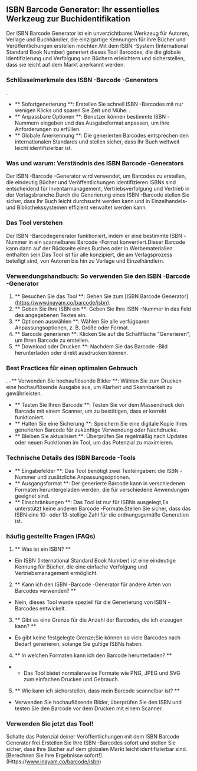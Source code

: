 ## ISBN Barcode Generator: Ihr essentielles Werkzeug zur Buchidentifikation

Der ISBN Barcode Generator ist ein unverzichtbares Werkzeug für Autoren, Verlage und Buchhändler, die einzigartige Kennungen für ihre Bücher und Veröffentlichungen erstellen möchten.Mit dem ISBN -System (International Standard Book Number) generiert dieses Tool Barcodes, die die globale Identifizierung und Verfolgung von Büchern erleichtern und sicherstellen, dass sie leicht auf dem Markt anerkannt werden.

### Schlüsselmerkmale des ISBN -Barcode -Generators

.
- ** Sofortgenerierung **: Erstellen Sie schnell ISBN -Barcodes mit nur wenigen Klicks und sparen Sie Zeit und Mühe.
.
- ** Anpassbare Optionen **: Benutzer können bestimmte ISBN -Nummern eingeben und das Ausgabeformat anpassen, um ihre Anforderungen zu erfüllen.
- ** Globale Anerkennung **: Die generierten Barcodes entsprechen den internationalen Standards und stellen sicher, dass Ihr Buch weltweit leicht identifizierbar ist.

### Was und warum: Verständnis des ISBN Barcode -Generators

Der ISBN -Barcode -Generator wird verwendet, um Barcodes zu erstellen, die eindeutig Bücher und Veröffentlichungen identifizieren.ISBNs sind entscheidend für Inventarmanagement, Vertriebsverfolgung und Vertrieb in der Verlagsbranche.Durch die Generierung eines ISBN -Barcode stellen Sie sicher, dass Ihr Buch leicht durchsucht werden kann und in Einzelhandels- und Bibliothekssystemen effizient verwaltet werden kann.

### Das Tool verstehen

Der ISBN -Barcodegenerator funktioniert, indem er eine bestimmte ISBN -Nummer in ein scannelbares Barcode -Format konvertiert.Dieser Barcode kann dann auf der Rückseite eines Buches oder in Werbematerialien enthalten sein.Das Tool ist für alle konzipiert, die am Verlagsprozess beteiligt sind, von Autoren bis hin zu Verlage und Einzelhändlern.

### Verwendungshandbuch: So verwenden Sie den ISBN -Barcode -Generator

1. ** Besuchen Sie das Tool **: Gehen Sie zum [ISBN Barcode Generator] (https://www.inayam.co/barcode/isbn).
2. ** Geben Sie Ihre ISBN ein **: Geben Sie Ihre ISBN -Nummer in das Feld des angegebenen Textes ein.
3. ** Optionen auswählen **: Wählen Sie alle verfügbaren Anpassungsoptionen, z. B. Größe oder Format.
4. ** Barcode generieren **: Klicken Sie auf die Schaltfläche "Generieren", um Ihren Barcode zu erstellen.
5. ** Download oder Drucken **: Nachdem Sie das Barcode -Bild herunterladen oder direkt ausdrucken können.

### Best Practices für einen optimalen Gebrauch

.
-** Verwenden Sie hochauflösende Bilder **: Wählen Sie zum Drucken eine hochauflösende Ausgabe aus, um Klarheit und Skannbarkeit zu gewährleisten.
- ** Testen Sie Ihren Barcode **: Testen Sie vor dem Massendruck den Barcode mit einem Scanner, um zu bestätigen, dass er korrekt funktioniert.
- ** Halten Sie eine Sicherung **: Speichern Sie eine digitale Kopie Ihres generierten Barcode für zukünftige Verwendung oder Nachdrucke.
- ** Bleiben Sie aktualisiert **: Überprüfen Sie regelmäßig nach Updates oder neuen Funktionen im Tool, um das Potenzial zu maximieren.

### Technische Details des ISBN Barcode -Tools

- ** Eingabefelder **: Das Tool benötigt zwei Texteingaben: die ISBN -Nummer und zusätzliche Anpassungsoptionen.
- ** Ausgangsformat **: Der generierte Barcode kann in verschiedenen Formaten heruntergeladen werden, die für verschiedene Anwendungen geeignet sind.
- ** Einschränkungen **: Das Tool ist nur für ISBNs ausgelegt;Es unterstützt keine anderen Barcode -Formate.Stellen Sie sicher, dass das ISBN eine 10- oder 13-stellige Zahl für die ordnungsgemäße Generation ist.

### häufig gestellte Fragen (FAQs)

1. ** Was ist ein ISBN? **
- Ein ISBN (International Standard Book Number) ist eine eindeutige Kennung für Bücher, die eine einfache Verfolgung und Vertriebsmanagement ermöglicht.

2. ** Kann ich den ISBN -Barcode -Generator für andere Arten von Barcodes verwenden? **
- Nein, dieses Tool wurde speziell für die Generierung von ISBN -Barcodes entwickelt.

3. ** Gibt es eine Grenze für die Anzahl der Barcodes, die ich erzeugen kann? **
- Es gibt keine festgelegte Grenze;Sie können so viele Barcodes nach Bedarf generieren, solange Sie gültige ISBNs haben.

4. ** In welchen Formaten kann ich den Barcode herunterladen? **
- - Das Tool bietet normalerweise Formate wie PNG, JPEG und SVG zum einfachen Drucken und Gebrauch.

5. ** Wie kann ich sicherstellen, dass mein Barcode scannelbar ist? **
- Verwenden Sie hochauflösende Bilder, überprüfen Sie den ISBN und testen Sie den Barcode vor dem Drucken mit einem Scanner.

### Verwenden Sie jetzt das Tool!

Schalte das Potenzial deiner Veröffentlichungen mit dem ISBN Barcode Generator frei.Erstellen Sie Ihre ISBN -Barcodes sofort und stellen Sie sicher, dass Ihre Bücher auf dem globalen Markt leicht identifizierbar sind.[Berechnen Sie Ihre Ergebnisse sofort!] (Https://www.inayam.co/barcode/isbn)
